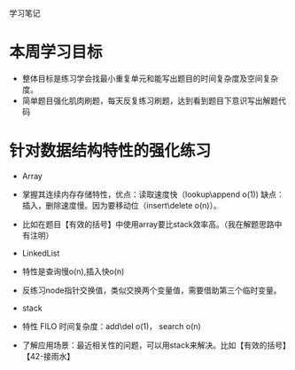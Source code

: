 学习笔记

# 本周学习目标
- 整体目标是练习学会找最小重复单元和能写出题目的时间复杂度及空间复杂度。
- 简单题目强化肌肉刷题，每天反复练习刷题，达到看到题目下意识写出解题代码

# 针对数据结构特性的强化练习
- Array
- 掌握其连续内存存储特性，优点：读取速度快（lookup\append o(1)) 缺点：插入，删除速度慢。因为要移动位（insert\delete o(n)）。
- 比如在题目【有效的括号】中使用array要比stack效率高。（我在解题思路中有注明）

- LinkedList
- 特性是查询慢o(n),插入快o(n)
- 反练习node指针交换值，类似交换两个变量值，需要借助第三个临时变量。

- stack 
- 特性 FILO 时间复杂度：add\del o(1)， search o(n)
- 了解应用场景：最近相关性的问题，可以用stack来解决。比如【有效的括号】【42-接雨水】

